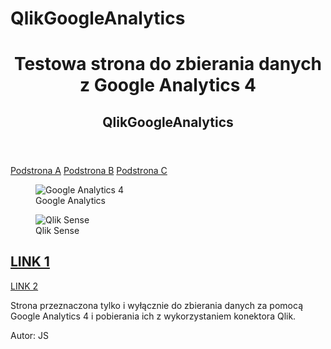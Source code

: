<!-- Google tag (gtag.js) -->
<script async src="https://www.googletagmanager.com/gtag/js?id=G-RF148P2DCB"></script>
<script>
  window.dataLayer = window.dataLayer || [];
  function gtag(){dataLayer.push(arguments);}
  gtag('js', new Date());

  gtag('config', 'G-RF148P2DCB');
</script>


# QlikGoogleAnalytics
<link rel="canonical" href="www.jakub-js.github.io/QlikGoogleAnalytics/">

<header>
  <h1>Testowa strona do zbierania danych z Google Analytics 4</h1>
  <h2>QlikGoogleAnalytics</h2>
</header>

[Podstrona A](./podstronaA.md)
[Podstrona B](./podstronaB.md)
[Podstrona C](./podstronaC.md)

<article>
  <figure>
      <img src="https://www.vectorlogo.zone/logos/google_analytics/google_analytics-ar21.png" alt="Google Analytics 4">
      <figcaption>Google Analytics</figcaption>
  </figure>
  <figure>
      <img src="https://upload.wikimedia.org/wikipedia/commons/thumb/3/32/Qlik_Logo.svg/2560px-Qlik_Logo.svg.png" alt="Qlik Sense">
      <figcaption>Qlik Sense</figcaption>
  </figure>
  
  <h2><a href="https://www.put.poznan.pl/rekrutacja">LINK 1</a></h2>
  <p><a href="https://www.cs.put.poznan.pl/iwpb/site/">LINK 2</a></p>
  
  <p>Strona przeznaczona tylko i wyłącznie do zbierania danych za pomocą Google Analytics 4 i pobierania ich z wykorzystaniem konektora Qlik.</p>

  <div class="addthis_inline_share_toolbox_dhqa"></div>
</article>

<footer>
  <p>Autor: JS</p>
</footer>
